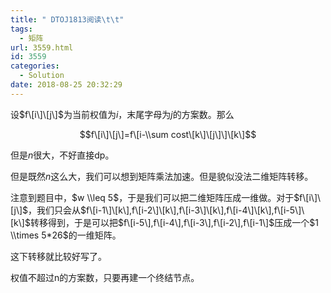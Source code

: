 ```yaml
---
title: " DTOJ1813阅读\t\t"
tags:
  - 矩阵
url: 3559.html
id: 3559
categories:
  - Solution
date: 2018-08-25 20:32:29
---
```


设$f\[i\]\[j\]$为当前权值为$i$，末尾字母为$j$的方案数。那么

$$f\[i\]\[j\]=f\[i-\\sum cost\[k\]\[j\]\]\[k\]$$

但是$n$很大，不好直接dp。

但是既然$n$这么大，我们可以想到矩阵乘法加速。但是貌似没法二维矩阵转移。

注意到题目中，$w \\leq 5$，于是我们可以把二维矩阵压成一维做。对于$f\[i\]\[j\]$，我们只会从$f\[i-1\]\[k\],f\[i-2\]\[k\],f\[i-3\]\[k\],f\[i-4\]\[k\],f\[i-5\]\[k\]$转移得到，于是可以把$f\[i-5\],f\[i-4\],f\[i-3\],f\[i-2\],f\[i-1\]$压成一个$1 \\times 5*26$的一维矩阵。

这下转移就比较好写了。

权值不超过n的方案数，只要再建一个终结节点。